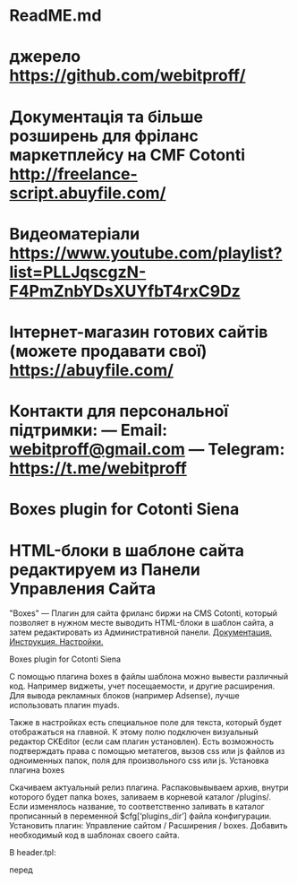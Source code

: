 ReadME.md
===
джерело
	https://github.com/webitproff/
===
Документація та більше розширень для фріланс маркетплейсу на CMF Cotonti
	http://freelance-script.abuyfile.com/
===
Видеоматеріали
	https://www.youtube.com/playlist?list=PLLJqscgzN-F4PmZnbYDsXUYfbT4rxC9Dz
===
Інтернет-магазин готових сайтів (можете продавати свої)
	https://abuyfile.com/
===
Контакти для персональної підтримки:
	— Email: webitproff@gmail.com
	— Telegram: https://t.me/webitproff
===
# Boxes plugin for Cotonti Siena
# HTML-блоки в шаблоне сайта редактируем из Панели Управления Сайта

"Boxes" — Плагин для сайта фриланс биржи на CMS Cotonti, который позволяет в нужном месте выводить HTML-блоки в шаблон сайта, а затем редактировать из Административной панели. 
<a href="http://freelance-script.abuyfile.com/plugin-boxes/">Документация. Инструкция. Настройки.</a>

Boxes plugin for Cotonti Siena

С помощью плагина boxes в файлы шаблона можно вывести различный код. Например виджеты, учет посещаемости, и другие расширения. Для вывода рекламных блоков (например Adsense), лучше использовать плагин myads.

Также в настройках есть специальное поле для текста, который будет отображаться на главной. К этому полю подключен визуальный редактор CKEditor (если сам плагин установлен). Есть возможность подтверждать права с помощью метатегов, вызов css или js файлов из одноименных папок, поля для произвольного css или js.
Установка плагина boxes

Скачиваем актуальный релиз плагина.
Распаковывываем архив, внутри которого будет папка boxes, заливаем в корневой каталог /plugins/. Если изменялось название, то соответственно заливать в каталог прописанный в переменной $cfg[‘plugins_dir’] файла конфигурации.
Установить плагин: Управление сайтом / Расширения / boxes.
Добавить необходимый код в шаблонах своего сайта.

В header.tpl:

перед <title> добавить:

{HEADER_BOXES_HEADMETA}

перед {HEADER_HEAD} добавить:

{HEADER_BOXES_SPEEDUP}

после {HEADER_HEAD} добавить:

{HEADER_BOXES_CSS}{HEADER_BOXES_EXTERNAL_JSCSS}

Первый тег должен стоять перед {HEADER_HEAD}, остальные два после.

В index.tpl:

<!-- IF {INDEX_TEXT_BOXES} -->
<div>{INDEX_TEXT_BOXES}</div>
<!-- ENDIF -->

В footer.tpl:

{FOOTER_BOXES_STAT}

Текст выводимый на главной

Чтобы вывести контент на главной, следует добавить его в поле формы (textarea). Если в системе присутствует CKEditor, он подключится к текстовому полю (визуальный режим).
Подтверждение с помощью метатегов

Это поле предназначено для вставки meta тегов подтверждения. Просто вставьте код, и он появится в том месте, где стоит HEADER_BOXES_HEADMETA.
Подключение css файлов

Здесь можно перечислить необходимые файлы, находящиеся в папке css вашего шаблона. Указывать нужно только название и расширение, например reset.css, каждый с новой строки. Все файлы будут объединены, минимизированы, и содержимое появится в том месте, где находится {HEADER_BOXES_SPEEDUP}. Может пригодиться для разгона скорости сайта, основные стили желательно загружать без обращения с файлам, встраивая в тело документа.
Дополнительные css стили сайта

В это поле можно добавлять свой css код. Например если нужно что-то сделать временно, или просто нет необходимости создавать файл. Содержимое выводится в {HEADER_BOXES_CSS}. Добавлять <style> не нужно, только css.
CSS, JS

Это поле предназначено для подключения внешних файлов, но при желании можно и внутренние. Здесь нужно добавлять обычный синтаксис html, например:

<script src="//ajax.googleapis.com/ajax/libs/jquery/1/jquery.min.js"></script>

Содержимое выводится там где находится {HEADER_BOXES_EXTERNAL_JSCSS}.
Поле для вставки содержимого js файла

Здесь можно перечислить необходимые файлы, находящиеся в папке js вашего шаблона. Указывать нужно только название и расширение, например myscript.js, каждый с новой строки. Все файлы будут объединены, минимизированы, и добавятся в {FOOTER_RC}.
Поле для вставки произвольного js кода

В это поле можно добавлять свой js код. Например если нужно что-то сделать временно, или просто нет необходимости создавать файл. Добавлять <script> не нужно, только js код. Содержимое добавится в {FOOTER_RC}.
Подключение js файлов

Это поле предназначено для подключения внешних js файлов, но при желании можно и внутренние. Здесь нужно добавлять обычный синтаксис html, например:

<script src="//ajax.googleapis.com/ajax/libs/jquery/1/jquery.min.js"></script>

Содержимое добавится в {FOOTER_RC}.
Подключение счетчиков посещений

Из названия видно, что это поле предназначено для вставки кода статистики посещений. Для стилизации можно каждый счетчик добавлять в html контейнер, например:

<div class="counter">код счетчика 1</div>
<div class="counter">код счетчика 2</div>

Содержимое отобразится в {FOOTER_BOXES_STAT}.
Дополнительных блоки

Это глобальные теги, которые можно использовать в любом месте шаблона. Чтобы сделать пометку для блока, нужно добавить ее по порядку, каждый через запятую. После сохранения пометка появится в указанном месте.
_____
# <strong>Помощь в установке, консультации, доработки шаблонов для сборки биржи услуг на Cotonti Siena заказать можно по контактам:</strong>
- Email: webitproff@gmail.com
- <a href="https://t.me/webitproff" target="_blank"  title="написать в TELEGRAM"><strong>написать в TELEGRAM</strong></a> @webitproff
- <a href="https://abuyfile.com/market/Cotonti/gotovye-sborki-na-cotonti" target="_blank" title="маркетплейс, фриланс-биржа, биржа услуг, готовое решение, демонстрация, купить"><strong>Готовые решения сайтов</strong></a>
_____
